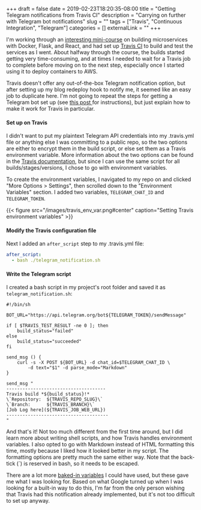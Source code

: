 +++ 
draft = false
date = 2019-02-23T18:20:35-08:00
title = "Getting Telegram notifications from Travis CI"
description = "Carrying on further with Telegram bot notifications"
slug = "" 
tags = ["Travis", "Continuous Integration", "Telegram"]
categories = []
externalLink = ""
+++

I'm working through an [interesting mini-course](https://testdriven.io/courses/microservices-with-docker-flask-and-react/) on building microservices with Docker, Flask, and React, and had set up [Travis CI](https://travis-ci.com/) to build and test the services as I went. About halfway through the course, the builds started getting very time-consuming, and at times I needed to wait for a Travis job to complete before moving on to the next step, especially once I started using it to deploy containers to AWS.

Travis doesn't offer any out-of-the-box Telegram notification option, but after setting up my blog redeploy hook to notify me, it seemed like an easy job to duplicate here. I'm not going to repeat the steps for getting a Telegram bot set up (see [this post ](http://ansonvandoren.com/posts/telegram-notification-on-deploy/) for instructions), but just explain how to make it work for Travis in particular.

#### Set up on Travis

I didn't want to put my plaintext Telegram API credentials into my .travis.yml file or anything else I was committing to a public repo, so the two options are either to encrypt them in the build script, or else set them as a Travis environment variable. More information about the two options can be found in the [Travis documentation](https://docs.travis-ci.com/user/environment-variables/), but since I can use the same script for all builds/stages/versions, I chose to go with environment variables.

To create the environment variables, I navigated to my repo on and clicked "More Options > Settings", then scrolled down to the "Environment Variables" section. I added two variables, `TELEGRAM_CHAT_ID` and `TELEGRAM_TOKEN`.

{{< figure src="/images/travis_env_var.png#center" caption="Setting Travis environment variables" >}}

#### Modify the Travis configuration file

Next I added an `after_script` step to my .travis.yml file:
```yaml
after_script:
  - bash ./telegram_notification.sh
```

#### Write the Telegram script

I created a bash script in my project's root folder and saved it as `telegram_notification.sh`:

```shell
#!/bin/sh

BOT_URL="https://api.telegram.org/bot${TELEGRAM_TOKEN}/sendMessage"

if [ $TRAVIS_TEST_RESULT -ne 0 ]; then
    build_status="failed"
else
    build_status="succeeded"
fi

send_msg () {
    curl -s -X POST ${BOT_URL} -d chat_id=$TELEGRAM_CHAT_ID \
        -d text="$1" -d parse_mode="Markdown"
}

send_msg "
-------------------------------------
Travis build *${build_status}!*
\`Repository:  ${TRAVIS_REPO_SLUG}\`
\`Branch:      ${TRAVIS_BRANCH}\`
[Job Log here](${TRAVIS_JOB_WEB_URL})
--------------------------------------
"
```

And that's it! Not too much different from the first time around, but I did learn more about writing shell scripts, and how Travis handles environment variables. I also opted to go with Markdown instead of HTML formatting this time, mostly because I liked how it looked better in my script. The formatting options are pretty much the same either way. Note that the back-tick (`) is reserved in bash, so it needs to be escaped.

There are a lot more [baked-in variables](https://docs.travis-ci.com/user/environment-variables/#default-environment-variables) I could have used, but these gave me what I was looking for. Based on what Google turned up when I was looking for a built-in way to do this, I'm far from the only person wishing that Travis had this notification already implemented, but it's not too difficult to set up anyway.